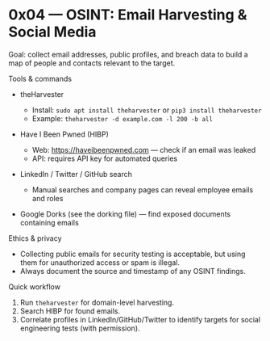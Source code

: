 # 0x04 — OSINT: Email Harvesting & Social Media

Goal: collect email addresses, public profiles, and breach data to build a map of people and contacts relevant to the target.

Tools & commands
- theHarvester
  - Install: `sudo apt install theharvester` or `pip3 install theharvester`
  - Example: `theharvester -d example.com -l 200 -b all`

- Have I Been Pwned (HIBP)
  - Web: https://haveibeenpwned.com — check if an email was leaked
  - API: requires API key for automated queries

- LinkedIn / Twitter / GitHub search
  - Manual searches and company pages can reveal employee emails and roles

- Google Dorks (see the dorking file) — find exposed documents containing emails

Ethics & privacy
- Collecting public emails for security testing is acceptable, but using them for unauthorized access or spam is illegal.
- Always document the source and timestamp of any OSINT findings.

Quick workflow
1. Run `theharvester` for domain-level harvesting.
2. Search HIBP for found emails.
3. Correlate profiles in LinkedIn/GitHub/Twitter to identify targets for social engineering tests (with permission).
